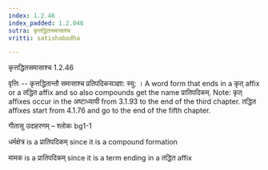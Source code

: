 ```yaml
---
index: 1.2.46
index_padded: 1.2.046
sutra: कृत्तद्धितसमासाश्च
vritti: satishabodha

---
```

 कृत्तद्धितसमासाश्च 1.2.46 


वृत्तिः -- कृत्तद्धितान्तौ समासाश्च प्रतिपदिकसञ्ज्ञा: स्यु: । A word form that ends in a कृत् affix or a तद्धित affix and so also compounds get the name प्रातिपदिकम्. Note: कृत् affixes occur in the अष्टाध्यायी from 3.1.93 to the end of the third chapter. तद्धित affixes start from 4.1.76 and go to the end of the fifth chapter. 


गीतासु उदाहरणम् – श्लोकः bg1-1 


धर्मक्षेत्र is a प्रातिपदिकम् since it is a compound formation 


मामक is a प्रातिपदिकम् since it is a term ending in a तद्धित affix 